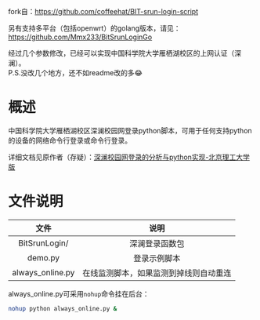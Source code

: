 fork自：https://github.com/coffeehat/BIT-srun-login-script

另有支持多平台（包括openwrt）的golang版本，请见：https://github.com/Mmx233/BitSrunLoginGo

经过几个参数修改，已经可以实现中国科学院大学雁栖湖校区的上网认证（深澜）。  
P.S.没改几个地方，还不如readme改的多😂

# 概述

中国科学院大学雁栖湖校区深澜校园网登录python脚本，可用于任何支持python的设备的网络命令行登录或命令行登录。

详细文档见原作者（存疑）：[深澜校园网登录的分析与python实现-北京理工大学版](https://zhuanlan.zhihu.com/p/122556315)

# 文件说明

|文件|说明|
|:-:|:-:|
|BitSrunLogin/|深澜登录函数包|
|demo.py|登录示例脚本|
|always_online.py|在线监测脚本，如果监测到掉线则自动重连|

always_online.py可采用`nohup`命令挂在后台：
``` bash
nohup python always_online.py &
```

